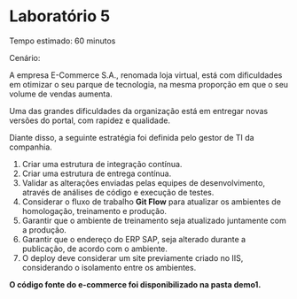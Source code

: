 # Laboratório 5

Tempo estimado: 60 minutos

Cenário: 

<p>A empresa E-Commerce S.A., renomada loja virtual, está com dificuldades em otimizar o seu parque de tecnologia, na mesma proporção em que o seu volume de vendas aumenta.</p>

<p>Uma das grandes dificuldades da organização está em entregar novas versões do portal, com rapidez e qualidade. </p>

<p>Diante disso, a seguinte estratégia foi definida pelo gestor de TI da companhia.</p>

<ol>

  <li> Criar uma estrutura de integração contínua.
  <li> Criar uma estrutura de entrega contínua.
  <li> Validar as alterações enviadas pelas equipes de desenvolvimento, através de análises de código e execução de testes.
  <li> Considerar o fluxo de trabalho <b>Git Flow</b> para atualizar os ambientes de homologação, treinamento e produção.
  <li> Garantir que o ambiente de treinamento seja atualizado juntamente com a produção.
  <li> Garantir que o endereço do ERP SAP, seja alterado durante a publicação, de acordo com o ambiente.
  <li> O deploy deve considerar um site previamente criado no IIS, considerando o isolamento entre os ambientes.

</ol>

<p><b>O código fonte do e-commerce foi disponibilizado na pasta demo1.</b></p>